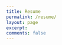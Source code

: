 ```yaml
---
title: Resume
permalink: /resume/
layout: page
excerpt: 
comments: false
---
```


<script src="https://apps.elfsight.com/p/platform.js" defer></script>
<div class="elfsight-app-5d458056-e50e-49b9-b946-f10ecaf9cf9c"></div>
